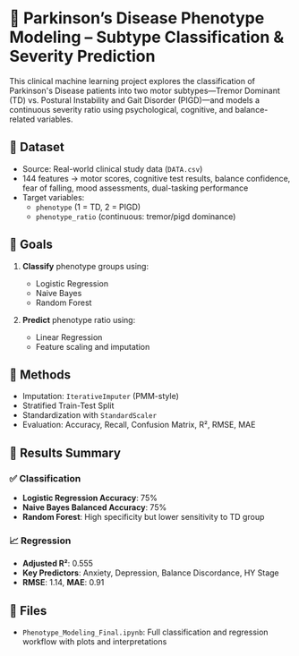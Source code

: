 # 🧠 Parkinson’s Disease Phenotype Modeling – Subtype Classification & Severity Prediction

This clinical machine learning project explores the classification of Parkinson's Disease patients into two motor subtypes—Tremor Dominant (TD) vs. Postural Instability and Gait Disorder (PIGD)—and models a continuous severity ratio using psychological, cognitive, and balance-related variables.

## 🧪 Dataset
- Source: Real-world clinical study data (`DATA.csv`)
- 144 features → motor scores, cognitive test results, balance confidence, fear of falling, mood assessments, dual-tasking performance
- Target variables:
  - `phenotype` (1 = TD, 2 = PIGD)
  - `phenotype_ratio` (continuous: tremor/pigd dominance)

## 🎯 Goals
1. **Classify** phenotype groups using:
   - Logistic Regression
   - Naive Bayes
   - Random Forest

2. **Predict** phenotype ratio using:
   - Linear Regression
   - Feature scaling and imputation

## 🔧 Methods
- Imputation: `IterativeImputer` (PMM-style)
- Stratified Train-Test Split
- Standardization with `StandardScaler`
- Evaluation: Accuracy, Recall, Confusion Matrix, R², RMSE, MAE

## 🧠 Results Summary

### ✅ Classification
- **Logistic Regression Accuracy**: 75%
- **Naive Bayes Balanced Accuracy**: 75%
- **Random Forest**: High specificity but lower sensitivity to TD group

### 📈 Regression
- **Adjusted R²**: 0.555
- **Key Predictors**: Anxiety, Depression, Balance Discordance, HY Stage
- **RMSE**: 1.14, **MAE**: 0.91

## 📂 Files
- `Phenotype_Modeling_Final.ipynb`: Full classification and regression workflow with plots and interpretations
